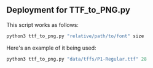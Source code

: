 
## Deployment for TTF_to_PNG.py

This script works as follows:

```python
python3 ttf_to_png.py "relative/path/to/font" size
```
Here's an example of it being used:

```python
python3 ttf_to_png.py "data/tffs/P1-Regular.ttf" 28   
```